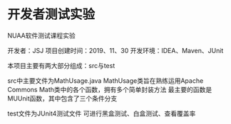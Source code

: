 # 开发者测试实验
NUAA软件测试课程实验

开发者：JSJ
项目创建时间：2019、11、30
开发环境：IDEA、Maven、JUnit

本项目主要有两大部分组成：src与test

src中主要文件为MathUsage.java
MathUsage类旨在熟练运用Apache Commons Math类中的各个函数，拥有多个简单封装方法
最主要的函数是MUUnit函数，其中包含了三个条件分支

test文件为JUnit4测试文件
可进行黑盒测试、白盒测试、查看覆盖率
